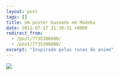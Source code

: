 ```yaml
---
layout: post
tags: []
title: Um poster baseado em Madoka
date: 2011-07-17 21:10:31 +0000
redirect_from:
  - /post/7735306008/
  - /post/7735306008/
excerpt: "Inspirado pelas runas do anime"
---
```


![](http://36.media.tumblr.com/tumblr_lohxhldRPZ1qma17bo1_1280.jpg)

